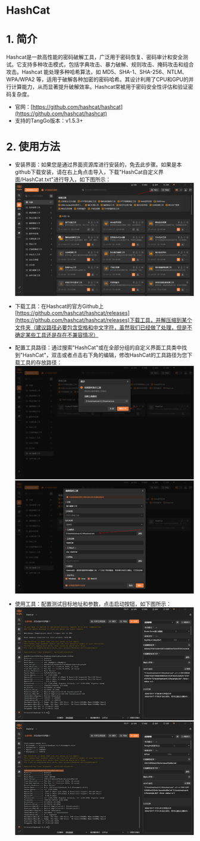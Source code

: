 # HashCat

# 1. 简介
Hashcat是一款高性能的密码破解工具，广泛用于密码恢复、密码审计和安全测试。它支持多种攻击模式，包括字典攻击、暴力破解、规则攻击、掩码攻击和组合攻击。Hashcat 能处理多种哈希算法，如 MD5、SHA-1、SHA-256、NTLM、WPA/WPA2 等，适用于破解各种加密的密码哈希。其设计利用了CPU和GPU的并行计算能力，从而显著提升破解效率。Hashcat常被用于密码安全性评估和验证密码复杂度。

- 官网：[https://github.com/hashcat/hashcat](https://github.com/hashcat/hashcat)
- 支持的TangGo版本：v1.5.3+

# 2. 使用方法
- 安装界面：如果您是通过界面资源库进行安装的，免去此步骤。如果是本github下载安装，请在右上角点击导入，下载"HashCat自定义界面/HashCat.txt"进行导入，如下图所示：
  ![import.png](images/import.png)

- 下载工具：在Hashcat的官方Github上[https://github.com/hashcat/hashcat/releases](https://github.com/hashcat/hashcat/releases)下载工具，并解压缩到某个文件夹（建议路径必要包含空格和中文字符，虽然我们已经做了处理，但是不确定某些工具还是存在不兼容情况）

- 配置工具路径：通过搜索"HashCat"或在全部分组的自定义界面工具类中找到"HashCat"，双击或者点击右下角的编辑，修改HashCat的工具路径为您下载工具的存放路径：
  ![x1.png](images/x.png)
  ![x2.png](images/x2.png)
- 使用工具：配置测试目标地址和参数，点击启动按钮，如下图所示：
  ![1.png](images/1.png)
  ![2.png](images/2.png)

